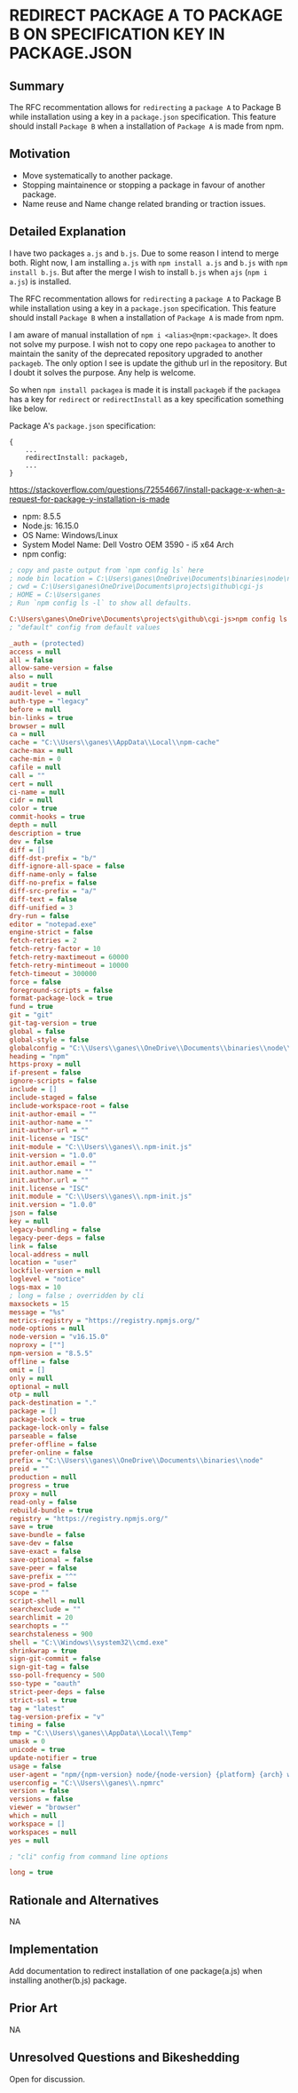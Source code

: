 # REDIRECT PACKAGE A TO PACKAGE B ON SPECIFICATION KEY IN PACKAGE.JSON

## Summary

The RFC recommentation allows for `redirecting` a `package A` to Package B while installation using a key in a `package.json` specification. This feature should install `Package B` when a installation of `Package A` is made from npm.


## Motivation

- Move systematically to another package.
- Stopping maintainence or stopping a package in favour of another package.
- Name reuse and Name change related branding or traction issues.


## Detailed Explanation

I have two packages `a.js` and `b.js`. Due to some reason I intend to merge both. Right now, I am installing `a.js` with `npm install a.js` and `b.js` with `npm install b.js`. But after the merge I wish to install `b.js` when `ajs` (`npm i a.js`) is installed.

The RFC recommentation allows for `redirecting` a `package A` to Package B while installation using a key in a `package.json` specification. This feature should install `Package B` when a installation of `Package A` is made from npm.

I am aware of manual installation of `npm i <alias>@npm:<package>`. It does not solve my purpose. I wish not to copy one repo `packagea` to another to maintain the sanity of the deprecated repository upgraded to another `packageb`. The only option I see is update the github url in the repository. But I doubt it solves the purpose. Any help is welcome.

So when `npm install packagea` is made it is install `packageb` if the `packagea` has a key for `redirect` or `redirectInstall` as a key specification something like below.

Package A's `package.json` specification:

```
{
    ...
    redirectInstall: packageb,
    ...
}
```


https://stackoverflow.com/questions/72554667/install-package-x-when-a-request-for-package-y-installation-is-made


- npm: 8.5.5
- Node.js: 16.15.0
- OS Name: Windows/Linux
- System Model Name: Dell Vostro OEM 3590 - i5 x64 Arch
- npm config: 

```ini
; copy and paste output from `npm config ls` here
; node bin location = C:\Users\ganes\OneDrive\Documents\binaries\node\node.exe
; cwd = C:\Users\ganes\OneDrive\Documents\projects\github\cgi-js
; HOME = C:\Users\ganes
; Run `npm config ls -l` to show all defaults.

C:\Users\ganes\OneDrive\Documents\projects\github\cgi-js>npm config ls -l
; "default" config from default values

_auth = (protected) 
access = null 
all = false
allow-same-version = false
also = null
audit = true
audit-level = null
auth-type = "legacy"
before = null
bin-links = true
browser = null
ca = null
cache = "C:\\Users\\ganes\\AppData\\Local\\npm-cache"
cache-max = null
cache-min = 0
cafile = null
call = ""
cert = null
ci-name = null
cidr = null
color = true
commit-hooks = true
depth = null
description = true
dev = false
diff = []
diff-dst-prefix = "b/"
diff-ignore-all-space = false
diff-name-only = false
diff-no-prefix = false
diff-src-prefix = "a/"
diff-text = false
diff-unified = 3
dry-run = false
editor = "notepad.exe"
engine-strict = false
fetch-retries = 2
fetch-retry-factor = 10
fetch-retry-maxtimeout = 60000
fetch-retry-mintimeout = 10000
fetch-timeout = 300000
force = false
foreground-scripts = false
format-package-lock = true
fund = true
git = "git"
git-tag-version = true
global = false
global-style = false
globalconfig = "C:\\Users\\ganes\\OneDrive\\Documents\\binaries\\node\\etc\\npmrc"
heading = "npm"
https-proxy = null
if-present = false
ignore-scripts = false
include = []
include-staged = false
include-workspace-root = false
init-author-email = ""
init-author-name = ""
init-author-url = ""
init-license = "ISC"
init-module = "C:\\Users\\ganes\\.npm-init.js"
init-version = "1.0.0"
init.author.email = ""
init.author.name = ""
init.author.url = ""
init.license = "ISC"
init.module = "C:\\Users\\ganes\\.npm-init.js"
init.version = "1.0.0"
json = false
key = null
legacy-bundling = false
legacy-peer-deps = false
link = false
local-address = null
location = "user"
lockfile-version = null
loglevel = "notice"
logs-max = 10
; long = false ; overridden by cli
maxsockets = 15
message = "%s"
metrics-registry = "https://registry.npmjs.org/"
node-options = null
node-version = "v16.15.0"
noproxy = [""]
npm-version = "8.5.5"
offline = false
omit = []
only = null
optional = null
otp = null
pack-destination = "."
package = []
package-lock = true
package-lock-only = false
parseable = false
prefer-offline = false
prefer-online = false
prefix = "C:\\Users\\ganes\\OneDrive\\Documents\\binaries\\node"
preid = ""
production = null
progress = true
proxy = null
read-only = false
rebuild-bundle = true
registry = "https://registry.npmjs.org/"
save = true
save-bundle = false
save-dev = false
save-exact = false
save-optional = false
save-peer = false
save-prefix = "^"
save-prod = false
scope = ""
script-shell = null
searchexclude = ""
searchlimit = 20
searchopts = ""
searchstaleness = 900
shell = "C:\\Windows\\system32\\cmd.exe"
shrinkwrap = true
sign-git-commit = false
sign-git-tag = false
sso-poll-frequency = 500
sso-type = "oauth"
strict-peer-deps = false
strict-ssl = true
tag = "latest"
tag-version-prefix = "v"
timing = false
tmp = "C:\\Users\\ganes\\AppData\\Local\\Temp"
umask = 0
unicode = true
update-notifier = true
usage = false
user-agent = "npm/{npm-version} node/{node-version} {platform} {arch} workspaces/{workspaces} {ci}"
userconfig = "C:\\Users\\ganes\\.npmrc"
version = false
versions = false
viewer = "browser"
which = null
workspace = []
workspaces = null
yes = null

; "cli" config from command line options

long = true
```


## Rationale and Alternatives

NA


## Implementation


Add documentation to redirect installation of one package(a.js) when installing another(b.js) package.


## Prior Art

NA


## Unresolved Questions and Bikeshedding

Open for discussion.

